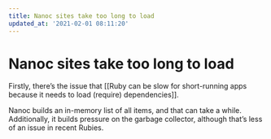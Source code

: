 ```yaml
---
title: Nanoc sites take too long to load
updated_at: '2021-02-01 08:11:20'
---
```


# Nanoc sites take too long to load
Firstly, there’s the issue that [[Ruby can be slow for short-running apps because it needs to load (require) dependencies]].

Nanoc builds an in-memory list of all items, and that can take a while. Additionally, it builds pressure on the garbage collector, although that’s less of an issue in recent Rubies.